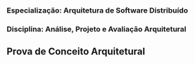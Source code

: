 ### Especialização: Arquitetura de Software Distribuído 
### Disciplina: Análise, Projeto e Avaliação Arquitetural
## Prova de Conceito Arquitetural
